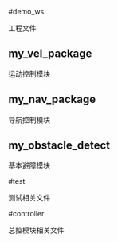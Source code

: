 #demo_ws

工程文件

## my_vel_package

运动控制模块

## my_nav_package

导航控制模块

## my_obstacle_detect

基本避障模块

#test

测试相关文件

#controller

总控模块相关文件
